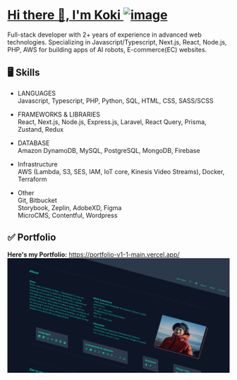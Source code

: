 ### 

# [Hi there 👋, I'm Koki ![image](https://img.shields.io/badge/LinkedIn-0077B5?style=for-the-badge&logo=linkedin&logoColor=white)](https://www.linkedin.com/in/kokisakai/)

Full-stack developer with 2+ years of experience in advanced web technologies. Specializing in Javascript/Typescript, Next.js, React, Node.js, PHP, AWS for building apps of AI robots, E-commerce(EC) websites. 


## 🖥 Skills
- LANGUAGES    
Javascript, Typescript, PHP, Python, SQL, HTML, CSS, SASS/SCSS

- FRAMEWORKS & LIBRARIES    
React, Next.js, Node.js, Express.js, Laravel, React Query, Prisma, Zustand, Redux

- DATABASE      
Amazon DynamoDB, MySQL, PostgreSQL, MongoDB, Firebase

- Infrastructure    
AWS (Lambda, S3, SES, IAM, IoT core, Kinesis Video Streams), Docker, Terraform

- Other    
Git, Bitbucket    
Storybook, Zeplin, AdobeXD, Figma    
MicroCMS, Contentful, Wordpress    


## ✅ Portfolio

**Here's my Portfolio:** https://portfolio-v1-1-main.vercel.app/
[![portfolio](https://github.com/likuor/portfolio-ts/blob/main/public/image/works/Portfolio/Portfolio.png)]([https://kokisakai.netlify.app](https://portfolio-v1-1-main.vercel.app/))
